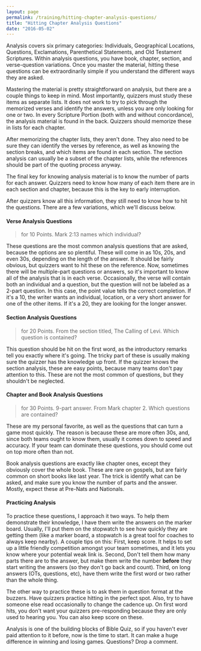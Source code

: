 ```yaml
---
layout: page
permalink: /training/hitting-chapter-analysis-questions/
title: "Hitting Chapter Analysis Questions"
date: "2016-05-02"
---
```


Analysis covers six primary categories: Individuals, Geographical Locations, Questions, Exclamations, Parenthetical Statements, and Old Testament Scriptures. Within analysis questions, you have book, chapter, section, and verse-question variations. Once you master the material, hitting these questions can be extraordinarily simple if you understand the different ways they are asked.

Mastering the material is pretty straightforward on analysis, but there are a couple things to keep in mind. Most importantly, quizzers must study these items as separate lists. It does not work to try to pick through the memorized verses and identify the answers, unless you are only looking for one or two. In every Scripture Portion (both with and without concordance), the analysis material is found in the back. Quizzers should memorize these in lists for each chapter.

After memorizing the chapter lists, they aren't done. They also need to be sure they can identify the verses by reference, as well as knowing the section breaks, and which items are found in each section. The section analysis can usually be a subset of the chapter lists, while the references should be part of the quoting process anyway.

The final key for knowing analysis material is to know the number of parts for each answer. Quizzers need to know how many of each item there are in each section and chapter, because this is the key to early interruption.

After quizzers know all this information, they still need to know how to hit the questions. There are a few variations, which we'll discuss below.

#### Verse Analysis Questions

> for 10 Points. Mark 2:13 names which individual?

These questions are the most common analysis questions that are asked, because the options are so plentiful. These will come in as 10s, 20s, and even 30s, depending on the length of the answer. It should be fairly obvious, but quizzers want to hit these on the reference. Now, sometimes there will be multiple-part questions or answers, so it's important to know all of the analysis that is in each verse. Occasionally, the verse will contain both an individual and a question, but the question will not be labeled as a 2-part question. In this case, the point value tells the correct completion. If it's a 10, the writer wants an individual, location, or a very short answer for one of the other items. If it's a 20, they are looking for the longer answer.

#### Section Analysis Questions

> for 20 Points. From the section titled, The Calling of Levi. Which question is contained?

This question should be hit on the first word, as the introductory remarks tell you exactly where it's going. The tricky part of these is usually making sure the quizzer has the knowledge up front. If the quizzer knows the section analysis, these are easy points, because many teams don't pay attention to this. These are not the most common of questions, but they shouldn't be neglected.

#### Chapter and Book Analysis Questions

> for 30 Points. 9-part answer. From Mark chapter 2. Which questions are contained?

These are my personal favorite, as well as the questions that can turn a game most quickly. The reason is because these are more often 30s, and, since both teams ought to know them, usually it comes down to speed and accuracy. If your team can dominate these questions, you should come out on top more often than not.

Book analysis questions are exactly like chapter ones, except they obviously cover the whole book. These are rare on gospels, but are fairly common on short books like last year. The trick is identify what can be asked, and make sure you know the number of parts and the answer. Mostly, expect these at Pre-Nats and Nationals.

#### Practicing Analysis

To practice these questions, I approach it two ways. To help them demonstrate their knowledge, I have them write the answers on the marker board. Usually, I'll put them on the stopwatch to see how quickly they are getting them (like a marker board, a stopwatch is a great tool for coaches to always keep nearby). A couple tips on this: First, keep score. It helps to set up a little friendly competition amongst your team sometimes, and it lets you know where your potential weak link is. Second, Don't tell them how many parts there are to the answer, but make them write the number **before** they start writing the answers (so they don't go back and count). Third, on long answers (OTs, questions, etc), have them write the first word or two rather than the whole thing.

The other way to practice these is to ask them in question format at the buzzers. Have quizzers practice hitting in the perfect spot. Also, try to have someone else read occasionally to change the cadence up. On first word hits, you don't want your quizzers pre-responding because they are only used to hearing you. You can also keep score on these.

Analysis is one of the building blocks of Bible Quiz, so if you haven't ever paid attention to it before, now is the time to start. It can make a huge difference in winning and losing games. Questions? Drop a comment.

